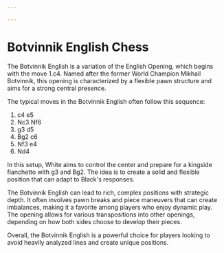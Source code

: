 ```yaml
---

---
```

# Botvinnik English Chess

The Botvinnik English is a variation of the English Opening, which begins with the move 1.c4. Named after the former World Champion Mikhail Botvinnik, this opening is characterized by a flexible pawn structure and aims for a strong central presence.

The typical moves in the Botvinnik English often follow this sequence:

1. c4 e5
2. Nc3 Nf6
3. g3 d5
4. Bg2 c6
5. Nf3 e4
6. Nd4

In this setup, White aims to control the center and prepare for a kingside fianchetto with g3 and Bg2. The idea is to create a solid and flexible position that can adapt to Black's responses.

The Botvinnik English can lead to rich, complex positions with strategic depth. It often involves pawn breaks and piece maneuvers that can create imbalances, making it a favorite among players who enjoy dynamic play. The opening allows for various transpositions into other openings, depending on how both sides choose to develop their pieces.

Overall, the Botvinnik English is a powerful choice for players looking to avoid heavily analyzed lines and create unique positions.